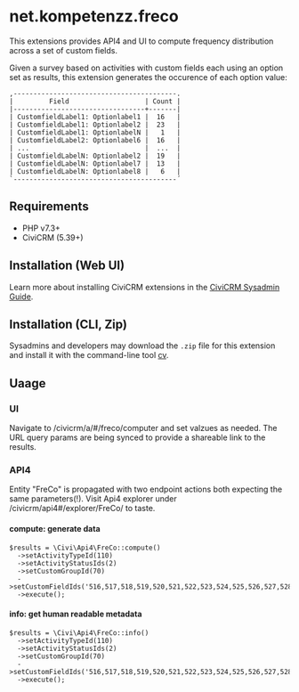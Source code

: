 # net.kompetenzz.freco

This extensions provides API4 and UI to compute frequency distribution across a set of custom fields. 

Given a survey based on activities with custom fields each using an option set as results, this extension generates the occurence of each option value:

```
,-----------------------------------------.
|         Field                   | Count |
|---------------------------------+-------|
| CustomfieldLabel1: Optionlabel1 |  16   |
| CustomfieldLabel1: Optionlabel2 |  23   |
| CustomfieldLabel1: OptionlabelN |   1   |
| CustomfieldLabel2: Optionlabel6 |  16   |
| ...                             |  ...  |
| CustomfieldLabelN: Optionlabel2 |  19   |
| CustomfieldLabelN: Optionlabel7 |  13   |
| CustomfieldLabelN: Optionlabel8 |   6   |
`-----------------------------------------´
```

## Requirements

* PHP v7.3+
* CiviCRM (5.39+)

## Installation (Web UI)

Learn more about installing CiviCRM extensions in the [CiviCRM Sysadmin Guide](https://docs.civicrm.org/sysadmin/en/latest/customize/extensions/).

## Installation (CLI, Zip)

Sysadmins and developers may download the `.zip` file for this extension and
install it with the command-line tool [cv](https://github.com/civicrm/cv).

## Uaage
### UI
Navigate to /civicrm/a/#/freco/computer and set valzues as needed. The URL query params are being synced to provide a shareable link to the results. 

### API4
Entity "FreCo" is propagated with two endpoint actions both expecting the same parameters(!). Visit  Api4 explorer under /civicrm/api4#/explorer/FreCo/ to taste.

#### compute: generate data
```
$results = \Civi\Api4\FreCo::compute()
  ->setActivityTypeId(110)
  ->setActivityStatusIds(2)
  ->setCustomGroupId(70)
  ->setCustomFieldIds('516,517,518,519,520,521,522,523,524,525,526,527,528,530,531,533,534,535,536,537,538')
  ->execute();
```

#### info: get human readable metadata
```
$results = \Civi\Api4\FreCo::info()
  ->setActivityTypeId(110)
  ->setActivityStatusIds(2)
  ->setCustomGroupId(70)
  ->setCustomFieldIds('516,517,518,519,520,521,522,523,524,525,526,527,528,530,531,533,534,535,536,537,538')
  ->execute();
```
